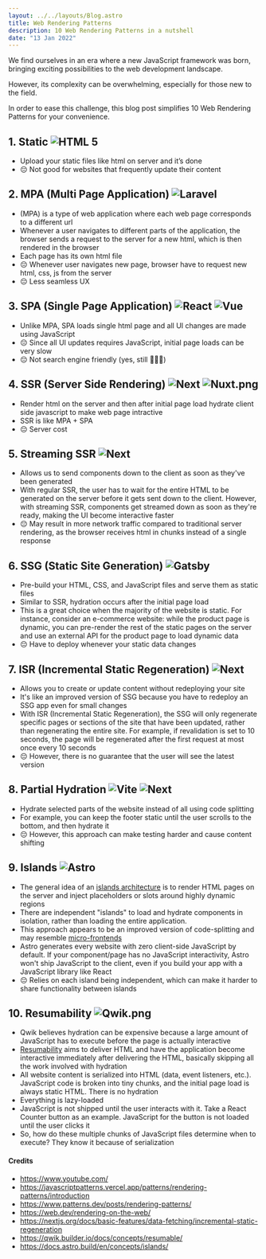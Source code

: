 ```yaml
---
layout: ../../layouts/Blog.astro
title: Web Rendering Patterns
description: 10 Web Rendering Patterns in a nutshell
date: "13 Jan 2022"
---
```


We find ourselves in an era where a new JavaScript framework was born, bringing exciting possibilities to the web development landscape.

However, its complexity can be overwhelming, especially for those new to the field.

In order to ease this challenge, this blog post simplifies 10 Web Rendering Patterns for your convenience.

## 1. Static ![HTML 5](/web-rendering-patterns/html-5.svg)

- Upload your static files like html on server and it’s done
- 😔 Not good for websites that frequently update their content

## 2. MPA (Multi Page Application) ![Laravel](/web-rendering-patterns/laravel.png)

- (MPA) is a type of web application where each web page corresponds to a
  different url
- Whenever a user navigates to different parts of the application, the browser sends a request to the server for a new html,
  which is then rendered in the browser
- Each page has its own html file
- 😔 Whenever user navigates new page, browser have to request new html, css, js from the server
- 😔 Less seamless UX

## 3. SPA (Single Page Application) ![React](/web-rendering-patterns/react.png) ![Vue](/web-rendering-patterns/vue.png)

- Unlike MPA, SPA loads single html page and all UI changes are made using JavaScript
- 😔 Since all UI updates requires JavaScript, initial page loads can be very slow
- 😔 Not search engine friendly (yes, still 🤦🏼‍♂️)

## 4. SSR (Server Side Rendering) ![Next](/web-rendering-patterns/next.png) ![Nuxt.png](/web-rendering-patterns/nuxt.png)

- Render html on the server and then after initial page load hydrate
  client side javascript to make web page intractive
- SSR is like MPA + SPA
- 😔 Server cost

## 5. Streaming SSR ![Next](/web-rendering-patterns/next.png)

- Allows us to send components down to the client as soon as they've been generated
- With regular SSR, the user has to wait for the entire HTML to be generated on the server before it gets sent down to the client. However, with streaming SSR, components get streamed down as soon as they're ready, making the UI become interactive faster
- 😔 May result in more network traffic compared to traditional server rendering, as the browser receives html in chunks instead of a single response

## 6. SSG (Static Site Generation) ![Gatsby](/web-rendering-patterns/gatsby.png)

- Pre-build your HTML, CSS, and JavaScript files and serve them as static files
- Similar to SSR, hydration occurs after the initial page load
- This is a great choice when the majority of the website is static. For instance, consider an e-commerce website: while the product page is dynamic, you can pre-render the rest of the static pages on the server and use an external API for the product page to load dynamic data
- 😔 Have to deploy whenever your static data changes

## 7. ISR (Incremental Static Regeneration) ![Next](/web-rendering-patterns/next.png)

- Allows you to create or update content without redeploying your site
- It's like an improved version of SSG because you have to redeploy an SSG app even for small changes
- With ISR (Incremental Static Regeneration), the SSG will only regenerate specific pages or sections of the site that have been updated, rather than regenerating the entire site. For example, if revalidation is set to 10 seconds, the page will be regenerated after the first request at most once every 10 seconds
- 😔 However, there is no guarantee that the user will see the latest version

## 8. Partial Hydration ![Vite](/web-rendering-patterns/vite.svg) ![Next](/web-rendering-patterns/next.png)

- Hydrate selected parts of the website instead of all using code splitting
- For example, you can keep the footer static until the user scrolls to the bottom, and then hydrate it
- 😔 However, this approach can make testing harder and cause content shifting

## 9. Islands ![Astro](/web-rendering-patterns/astro.svg)

- The general idea of an [islands architecture](https://docs.astro.build/en/concepts/islands/) is to render HTML pages on the server and inject placeholders or slots around highly dynamic regions
- There are independent "islands" to load and hydrate components in isolation, rather than loading the entire application.
- This approach appears to be an improved version of code-splitting and may resemble [micro-frontends](https://micro-frontends.org/)
- Astro generates every website with zero client-side JavaScript by default. If your component/page has no JavaScript interactivity, Astro won't ship JavaScript to the client, even if you build your app with a JavaScript library like React
- 😔 Relies on each island being independent, which can make it harder to
  share functionality between islands

## 10. Resumability ![Qwik.png](/web-rendering-patterns/qwik.png)

- Qwik believes hydration can be expensive because a large amount of JavaScript has to execute before the page is actually interactive
- [Resumability](https://qwik.builder.io/docs/concepts/resumable/) aims to deliver HTML and have the application become interactive immediately after delivering the HTML, basically skipping all the work involved with hydration
- All website content is serialized into HTML (data, event listeners, etc.). JavaScript code is broken into tiny chunks, and the initial page load is always static HTML. There is no hydration
- Everything is lazy-loaded
- JavaScript is not shipped until the user interacts with it. Take a React Counter button as an example. JavaScript for the button is not loaded until the user clicks it
- So, how do these multiple chunks of JavaScript files determine when to execute? They know it because of serialization

<h4 class="mb-2 mt-20 text-slate-500">Credits</h4>
<ul class="credits text-slate-500 text-xs">
  <li><a href="https://www.youtube.com/">https://www.youtube.com/</a></li>
  <li><a href="https://javascriptpatterns.vercel.app/">https://javascriptpatterns.vercel.app/patterns/rendering-patterns/introduction</a></li>
  <li><a href="https://www.patterns.dev/">https://www.patterns.dev/posts/rendering-patterns/</a></li>
  <li><a href="https://web.dev/">https://web.dev/rendering-on-the-web/</a></li>
  <li><a href="https://nextjs.org/">https://nextjs.org/docs/basic-features/data-fetching/incremental-static-regeneration</a></li>
  <li><a href="https://qwik.builder.io/">https://qwik.builder.io/docs/concepts/resumable/</a></li>
  <li><a href="https://docs.astro.build/">https://docs.astro.build/en/concepts/islands/</a></li>
</ul>
